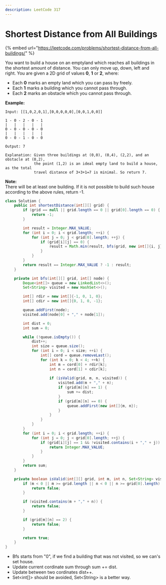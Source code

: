 ```yaml
---
description: LeetCode 317
---
```


# Shortest Distance from All Buildings

{% embed url="https://leetcode.com/problems/shortest-distance-from-all-buildings/" %}

You want to build a house on an emptyland which reaches all buildings in the shortest amount of distance. You can only move up, down, left and right. You are given a 2D grid of values **0**, **1** or **2**, where:

* Each **0** marks an empty land which you can pass by freely.
* Each **1** marks a building which you cannot pass through.
* Each **2** marks an obstacle which you cannot pass through.

**Example:**

```
Input: [[1,0,2,0,1],[0,0,0,0,0],[0,0,1,0,0]]

1 - 0 - 2 - 0 - 1
|   |   |   |   |
0 - 0 - 0 - 0 - 0
|   |   |   |   |
0 - 0 - 1 - 0 - 0

Output: 7 

Explanation: Given three buildings at (0,0), (0,4), (2,2), and an obstacle at (0,2),
             the point (1,2) is an ideal empty land to build a house, as the total 
             travel distance of 3+3+1=7 is minimal. So return 7.
```

**Note:**\
There will be at least one building. If it is not possible to build such house according to the above rules, return -1.

```java
class Solution {
    public int shortestDistance(int[][] grid) {
        if (grid == null || grid.length == 0 || grid[0].length == 0) {
            return -1;
        }

        int result = Integer.MAX_VALUE;
        for (int i = 0; i < grid.length; ++i) {
            for (int j = 0; j < grid[0].length; ++j) {
                if (grid[i][j] == 0) {
                    result = Math.min(result, bfs(grid, new int[]{i, j}));
                }
            }
        }
        return result == Integer.MAX_VALUE ? -1 : result;
    }

    private int bfs(int[][] grid, int[] node) {
        Deque<int[]> queue = new LinkedList<>();
        Set<String> visited = new HashSet<>();

        int[] rdir = new int[]{-1, 0, 1, 0};
        int[] cdir = new int[]{0, 1, 0, -1};

        queue.addFirst(node);
        visited.add(node[0] + "," + node[1]);

        int dist = 0;
        int sum = 0;

        while (!queue.isEmpty()) {
            dist++;
            int size = queue.size();
            for (int i = 0; i < size; ++i) {
                int[] cord = queue.removeLast();
                for (int k = 0; k < 4; ++k) {
                    int m = cord[0] + rdir[k];
                    int n = cord[1] + cdir[k];
                    
                    if (isValid(grid, m, n, visited)) {
                        visited.add(m + "," + n);
                        if (grid[m][n] == 1) {
                            sum += dist;
                        }
                        if (grid[m][n] == 0) {
                            queue.addFirst(new int[]{m, n});
                        }
                    }
                }
            }
        }
        for (int i = 0; i < grid.length; ++i) {
            for (int j = 0; j < grid[0].length; ++j) {
                if (grid[i][j] == 1 && !visited.contains(i + "," + j)) {
                    return Integer.MAX_VALUE;
                }
            }
        }
        return sum;
    }

    private boolean isValid(int[][] grid, int m, int n, Set<String> visited) {
        if (m < 0 || m >= grid.length || n < 0 || n >= grid[0].length) {
            return false;
        }

        if (visited.contains(m + "," + n)) {
            return false;
        }

        if (grid[m][n] == 2) {
            return false;
        }

        return true;
    }
}
```

* Bfs starts from "0", if we find a building that was not visited, so we can's set house.&#x20;
* Update current cordinate sum through sum += dist.&#x20;
* Update between two cordinates dist++.
* Set\<int\[]> should be avoided, Set\<String> is a better way.
